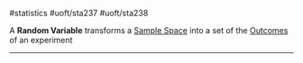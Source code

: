 #statistics #uoft/sta237 #uoft/sta238 

A **Random Variable** transforms a [Sample Space](../../STA237/Notes/Sample%20Space.md) into a set of the [Outcomes](../../STA237/Notes/Outcomes.md) of an experiment

---